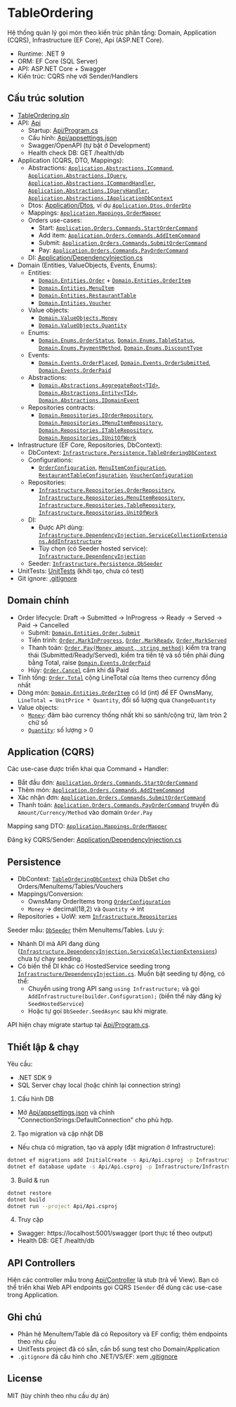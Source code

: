 # TableOrdering

Hệ thống quản lý gọi món theo kiến trúc phân tầng: Domain, Application (CQRS), Infrastructure (EF Core), Api (ASP.NET Core).

- Runtime: .NET 9
- ORM: EF Core (SQL Server)
- API: ASP.NET Core + Swagger
- Kiến trúc: CQRS nhẹ với Sender/Handlers

## Cấu trúc solution

- [TableOrdering.sln](TableOrdering.sln)
- API: [Api](Api)
  - Startup: [Api/Program.cs](Api/Program.cs)
  - Cấu hình: [Api/appsettings.json](Api/appsettings.json)
  - Swagger/OpenAPI (tự bật ở Development)
  - Health check DB: GET /health/db
- Application (CQRS, DTO, Mappings):
  - Abstractions: [`Application.Abstractions.ICommand`](Application/Abstractions/ICommand.cs), [`Application.Abstractions.IQuery`](Application/Abstractions/IQuery.cs), [`Application.Abstractions.ICommandHandler`](Application/Abstractions/ICommandHandler.cs), [`Application.Abstractions.IQueryHandler`](Application/Abstractions/IQueryHandler.cs), [`Application.Abstractions.IApplicationDbContext`](Application/Abstractions/IApplicationDbContext.cs)
  - Dtos: [Application/Dtos](Application/Dtos), ví dụ [`Application.Dtos.OrderDto`](Application/Dtos/OrderDto.cs)
  - Mappings: [`Application.Mappings.OrderMapper`](Application/Mappings/OrderMapper.cs)
  - Orders use-cases:
    - Start: [`Application.Orders.Commands.StartOrderCommand`](Application/Orders/Commands/StartOrderCommand.cs)
    - Add item: [`Application.Orders.Commands.AddItemCommand`](Application/Orders/Commands/AddItemCommand.cs)
    - Submit: [`Application.Orders.Commands.SubmitOrderCommand`](Application/Orders/Commands/SubmitOrderCommand.cs)
    - Pay: [`Application.Orders.Commands.PayOrderCommand`](Application/Orders/Commands/PayOrderCommand.cs)
  - DI: [Application/DependencyInjection.cs](Application/DependencyInjection.cs)
- Domain (Entities, ValueObjects, Events, Enums):
  - Entities:
    - [`Domain.Entities.Order`](Domain/Entities/Order.cs) + [`Domain.Entities.OrderItem`](Domain/Entities/OrderItem.cs)
    - [`Domain.Entities.MenuItem`](Domain/Entities/MenuItem.cs)
    - [`Domain.Entities.RestaurantTable`](Domain/Entities/RestaurantTable.cs)
    - [`Domain.Entities.Voucher`](Domain/Entities/Voucher.cs)
  - Value objects:
    - [`Domain.ValueObjects.Money`](Domain/ValueObjects/Money.cs)
    - [`Domain.ValueObjects.Quantity`](Domain/ValueObjects/Quantity.cs)
  - Enums:
    - [`Domain.Enums.OrderStatus`](Domain/Enums/OrderStatus.cs), [`Domain.Enums.TableStatus`](Domain/Enums/TableStatus.cs), [`Domain.Enums.PaymentMethod`](Domain/Enums/PaymentMethod.cs), [`Domain.Enums.DiscountType`](Domain/Enums/DiscountType.cs)
  - Events:
    - [`Domain.Events.OrderPlaced`](Domain/Events/OrderPlaced.cs), [`Domain.Events.OrderSubmitted`](Domain/Events/OrderSubmitted.cs), [`Domain.Events.OrderPaid`](Domain/Events/OrderPaid.cs)
  - Abstractions:
    - [`Domain.Abstractions.AggregateRoot<TId>`](Domain/Abstractions/AggregateRoot.cs), [`Domain.Abstractions.Entity<TId>`](Domain/Abstractions/Entity.cs), [`Domain.Abstractions.IDomainEvent`](Domain/Abstractions/IDomainEvent.cs)
  - Repositories contracts:
    - [`Domain.Repositories.IOrderRepository`](Domain/Repositories/IOrderRepository.cs), [`Domain.Repositories.IMenuItemRepository`](Domain/Repositories/IMenuItemRepository.cs), [`Domain.Repositories.ITableRepository`](Domain/Repositories/ITableRepository.cs), [`Domain.Repositories.IUnitOfWork`](Domain/Repositories/IUnitOfWork.cs)
- Infrastructure (EF Core, Repositories, DbContext):
  - DbContext: [`Infrastructure.Persistence.TableOrderingDbContext`](Infrastructure/Persistence/TableOrderingDbContext.cs)
  - Configurations: 
    - [`OrderConfiguration`](Infrastructure/Persistence/Configurations/OrderConfiguration.cs), [`MenuItemConfiguration`](Infrastructure/Persistence/Configurations/MenuItemConfiguration.cs), [`RestaurantTableConfiguration`](Infrastructure/Persistence/Configurations/RestaurantTableConfiguration.cs), [`VoucherConfiguration`](Infrastructure/Persistence/Configurations/VoucherConfiguration.cs)
  - Repositories:
    - [`Infrastructure.Repositories.OrderRepository`](Infrastructure/Repositories/OrderRepository.cs), [`Infrastructure.Repositories.MenuItemRepository`](Infrastructure/Repositories/MenuItemRepository.cs), [`Infrastructure.Repositories.TableRepository`](Infrastructure/Repositories/TableRepository.cs), [`Infrastructure.Repositories.UnitOfWork`](Infrastructure/Repositories/UnitOfWork.cs)
  - DI:
    - Được API dùng: [`Infrastructure.DependencyInjection.ServiceCollectionExtensions.AddInfrastructure`](Infrastructure/DependencyInjection/ServiceCollectionExtensions.cs)
    - Tùy chọn (có Seeder hosted service): [`Infrastructure.DependencyInjection`](Infrastructure/DependencyInjection.cs)
  - Seeder: [`Infrastructure.Persistence.DbSeeder`](Infrastructure/Persistence/DbSeeder.cs)
- UnitTests: [UnitTests](UnitTests) (khởi tạo, chưa có test)
- Git ignore: [.gitignore](.gitignore)

## Domain chính

- Order lifecycle: Draft → Submitted → InProgress → Ready → Served → Paid → Cancelled
  - Submit: [`Domain.Entities.Order.Submit`](Domain/Entities/Order.cs)
  - Tiến trình: [`Order.MarkInProgress`](Domain/Entities/Order.cs), [`Order.MarkReady`](Domain/Entities/Order.cs), [`Order.MarkServed`](Domain/Entities/Order.cs)
  - Thanh toán: [`Order.Pay(Money amount, string method)`](Domain/Entities/Order.cs) kiểm tra trạng thái (Submitted/Ready/Served), kiểm tra tiền tệ và số tiền phải đúng bằng Total, raise [`Domain.Events.OrderPaid`](Domain/Events/OrderPaid.cs)
  - Hủy: [`Order.Cancel`](Domain/Entities/Order.cs) cấm khi đã Paid
- Tính tổng: [`Order.Total`](Domain/Entities/Order.cs) cộng LineTotal của Items theo currency đồng nhất
- Dòng món: [`Domain.Entities.OrderItem`](Domain/Entities/OrderItem.cs) có Id (int) để EF OwnsMany, `LineTotal = UnitPrice * Quantity`, đổi số lượng qua `ChangeQuantity`
- Value objects:
  - [`Money`](Domain/ValueObjects/Money.cs): đảm bảo currency thống nhất khi so sánh/cộng trừ, làm tròn 2 chữ số
  - [`Quantity`](Domain/ValueObjects/Quantity.cs): số lượng > 0

## Application (CQRS)

Các use-case được triển khai qua Command + Handler:
- Bắt đầu đơn: [`Application.Orders.Commands.StartOrderCommand`](Application/Orders/Commands/StartOrderCommand.cs)
- Thêm món: [`Application.Orders.Commands.AddItemCommand`](Application/Orders/Commands/AddItemCommand.cs)
- Xác nhận đơn: [`Application.Orders.Commands.SubmitOrderCommand`](Application/Orders/Commands/SubmitOrderCommand.cs)
- Thanh toán: [`Application.Orders.Commands.PayOrderCommand`](Application/Orders/Commands/PayOrderCommand.cs) truyền đủ `Amount/Currency/Method` vào domain `Order.Pay`

Mapping sang DTO: [`Application.Mappings.OrderMapper`](Application/Mappings/OrderMapper.cs)

Đăng ký CQRS/Sender: [Application/DependencyInjection.cs](Application/DependencyInjection.cs)

## Persistence

- DbContext: [`TableOrderingDbContext`](Infrastructure/Persistence/TableOrderingDbContext.cs) chứa DbSet cho Orders/MenuItems/Tables/Vouchers
- Mappings/Conversion:
  - OwnsMany OrderItems trong [`OrderConfiguration`](Infrastructure/Persistence/Configurations/OrderConfiguration.cs)
  - `Money` → decimal(18,2) và `Quantity` → int
- Repositories + UoW: xem [`Infrastructure.Repositories`](Infrastructure/Repositories)

Seeder mẫu: [`DbSeeder`](Infrastructure/Persistence/DbSeeder.cs) thêm MenuItems/Tables. Lưu ý:
- Nhánh DI mà API đang dùng ([`Infrastructure.DependencyInjection.ServiceCollectionExtensions`](Infrastructure/DependencyInjection/ServiceCollectionExtensions.cs)) chưa tự chạy seeding.
- Có biến thể DI khác có HostedService seeding trong [`Infrastructure/DependencyInjection.cs`](Infrastructure/DependencyInjection.cs). Muốn bật seeding tự động, có thể:
  - Chuyển using trong API sang `using Infrastructure;` và gọi `AddInfrastructure(builder.Configuration);` (biến thể này đăng ký `SeedHostedService`)
  - Hoặc tự gọi `DbSeeder.SeedAsync` sau khi migrate.

API hiện chạy migrate startup tại [Api/Program.cs](Api/Program.cs).

## Thiết lập & chạy

Yêu cầu:
- .NET SDK 9
- SQL Server chạy local (hoặc chỉnh lại connection string)

1) Cấu hình DB
- Mở [Api/appsettings.json](Api/appsettings.json) và chỉnh "ConnectionStrings:DefaultConnection" cho phù hợp.

2) Tạo migration và cập nhật DB
- Nếu chưa có migration, tạo và apply (đặt migration ở Infrastructure):
```sh
dotnet ef migrations add InitialCreate -s Api/Api.csproj -p Infrastructure/Infrastructure.csproj -o Persistence/Migrations
dotnet ef database update -s Api/Api.csproj -p Infrastructure/Infrastructure.csproj
```

3) Build & run
```sh
dotnet restore
dotnet build
dotnet run --project Api/Api.csproj
```

4) Truy cập
- Swagger: https://localhost:5001/swagger (port thực tế theo output)
- Health DB: GET /health/db

## API Controllers

Hiện các controller mẫu trong [Api/Controller](Api/Controller) là stub (trả về View). Bạn có thể triển khai Web API endpoints gọi CQRS `ISender` để dùng các use-case trong Application.

## Ghi chú

- Phân hệ MenuItem/Table đã có Repository và EF config; thêm endpoints theo nhu cầu
- UnitTests project đã có sẵn, cần bổ sung test cho Domain/Application
- `.gitignore` đã cấu hình cho .NET/VS/EF: xem [.gitignore](.gitignore)

## License

MIT (tùy chỉnh theo nhu cầu dự án)